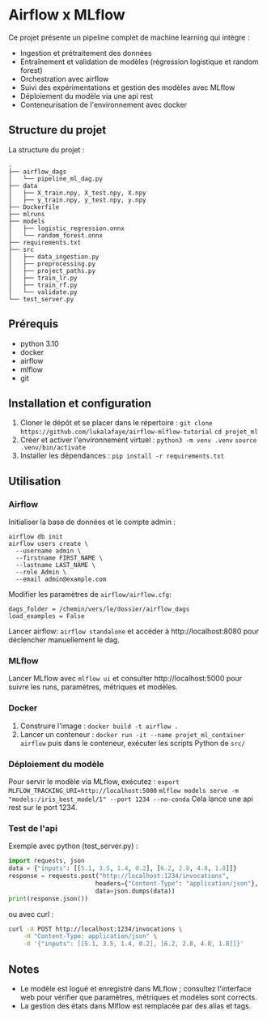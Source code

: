 # Airflow x MLflow

Ce projet présente un pipeline complet de machine learning qui intègre :
- Ingestion et prétraitement des données
- Entraînement et validation de modèles (régression logistique et random forest)
- Orchestration avec airflow
- Suivi des expérimentations et gestion des modèles avec MLflow
- Déploiement du modèle via une api rest
- Conteneurisation de l'environnement avec docker

## Structure du projet

La structure du projet :
```
.
├── airflow_dags
│   └── pipeline_ml_dag.py
├── data
│   ├── X_train.npy, X_test.npy, X.npy
│   ├── y_train.npy, y_test.npy, y.npy
├── Dockerfile
├── mlruns
├── models
│   ├── logistic_regression.onnx
│   └── random_forest.onnx
├── requirements.txt
├── src
│   ├── data_ingestion.py
│   ├── preprocessing.py
│   ├── project_paths.py
│   ├── train_lr.py
│   ├── train_rf.py
│   └── validate.py
└── test_server.py
```

## Prérequis

- python 3.10
- docker
- airflow
- mlflow
- git

## Installation et configuration

1. Cloner le dépôt et se placer dans le répertoire :
   `git clone https://github.com/lukalafaye/airflow-mlflow-tutorial`
   `cd projet_ml`
2. Créer et activer l'environnement virtuel :
   `python3 -m venv .venv`
   `source .venv/bin/activate`
3. Installer les dépendances :
   `pip install -r requirements.txt`

## Utilisation

### Airflow

Initialiser la base de données et le compte admin :
```
airflow db init
airflow users create \
  --username admin \
  --firstname FIRST_NAME \
  --lastname LAST_NAME \
  --role Admin \
  --email admin@example.com
```
      
Modifier les paramètres de `airflow/airflow.cfg`:
```
dags_folder = /chemin/vers/le/dossier/airflow_dags
load_examples = False
```

Lancer airflow: `airflow standalone` et accéder à http://localhost:8080 pour déclencher manuellement le dag.

### MLflow

Lancer MLflow avec `mlflow ui` et consulter http://localhost:5000 pour suivre les runs, paramètres, métriques et modèles.

### Docker

1. Construire l'image :
   `docker build -t airflow .`
2. Lancer un conteneur :
   `docker run -it --name projet_ml_container airflow`
   puis dans le conteneur, exécuter les scripts Python de `src/`

### Déploiement du modèle

Pour servir le modèle via MLflow, exécutez :
   `export MLFLOW_TRACKING_URI=http://localhost:5000`
   `mlflow models serve -m "models:/iris_best_model/1" --port 1234 --no-conda`
Cela lance une api rest sur le port 1234.

### Test de l'api

Exemple avec python (test_server.py) :
```py
import requests, json
data = {"inputs": [[5.1, 3.5, 1.4, 0.2], [6.2, 2.8, 4.8, 1.8]]}
response = requests.post("http://localhost:1234/invocations",
                        headers={"Content-Type": "application/json"},
                        data=json.dumps(data))
print(response.json())
```

ou avec curl :
```sh
curl -X POST http://localhost:1234/invocations \
    -H "Content-Type: application/json" \
    -d '{"inputs": [[5.1, 3.5, 1.4, 0.2], [6.2, 2.8, 4.8, 1.8]]}'
```

## Notes

- Le modèle est logué et enregistré dans MLflow ; consultez l'interface web pour vérifier que paramètres, métriques et modèles sont corrects.
- La gestion des états dans Mlflow est remplacée par des alias et tags.